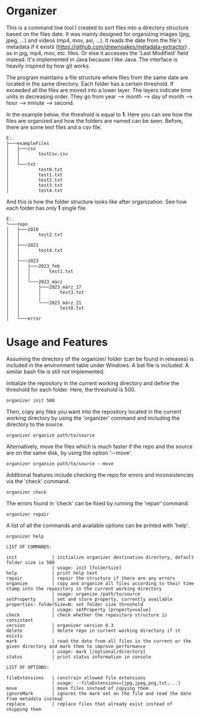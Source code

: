 # Organizer

This is a command line tool I created to sort files into a directory structure based on the files date. It was mainly designed for organizing images (jpg, jpeg, ...) and videos (mp4, mov, avi, ...). It reads the date from the file's metadata if it exists (https://github.com/drewnoakes/metadata-extractor) , as in jpg, mp4, mov, etc. files. Or else it accesses the 'Last Modified' field instead. It's implemented in Java because I like Java. The interface is heavily inspired by how git works.

The program maintains a file structure where files from the same date are located in the same directory. Each folder has a certain threshold. If exceeded all the files are moved into a lower layer. The layers indicate time units in decreasing order. They go from year --> month --> day of month --> hour --> minute --> second.

In the example below, the threshold is equal to <b>1</b>. Here you can see how the files are organized and how the folders are named can be seen. Before, there are some text files and a csv file.
```
E:.
├───exampleFiles
│   ├───csv
│   │       testCsv.csv
│   │
│   └───txt
│           test0.txt
│           test1.txt
│           test2.txt
│           test3.txt
│           test4.txt

```

And this is how the folder structure looks like after organization. See how each folder has only <b>1</b> single file.

```
E:.
└───repo
│   ├───2010
│   │       test2.txt
│   │
│   ├───2021
│   │       test4.txt
│   │
│   ├───2023
│   │   ├───2023_feb
│   │   │       test1.txt
│   │   │
│   │   └───2023_märz
│   │       ├───2023_märz_17
│   │       │       test3.txt
│   │       │
│   │       └───2023_märz_21
│   │               test0.txt
│   │
│   └───error

```

# Usage and Features

Assuming the directory of the organizer/ folder (can be found in releases) is included in the environment table under Windows. A bat file is included. A similar bash file is still not implemented.

Initialize the repository in the current working directory and define the threshold for each folder. Here, the threshold is 500.

`organizer init 500`

Then, copy any files you want into the repository located in the current working directory by using the 'organizer' command and including the directory to the source.

`organizer organize path/to/source`

Alternatively, move the files which is much faster if the repo and the source are on the same disk, by using the option '--move'.

`organizer organize path/to/source --move`

Additional features include checking the repo for errors and inconsistencies via the 'check' command.

`organizer check`

The errors found in 'check' can be fixed by running the 'repair' command.

`organizer repair`

A list of all the commands and available options can be printed with 'help'.

`organizer help`

```
LIST OF COMMANDS:

init             | initialize organizer destination directory, default folder size is 500
                 | usage: init [folderSize]
help             | print help text
repair           | repair the structure if there are any errors
organize         | copy and organize all files according to their time stamp into the repository in the current working directory
                 | usage: organize /path/to/source
setProperty      | set and store property, currently available properties: folderSize=N: set folder size threshold
                 | usage: setProperty [property=value]
check            | check whether the repository structure is consistent
version          | organizer version 0.3
delete           | delete repo in current working directory if it exists
mark             | read the date from all files in the current or the given directory and mark them to improve performance
                 | usage: mark [/optional/directory]
status           | print status information in console

LIST OF OPTIONS:

fileExtensions   | constrain allowed file extensions
                 | usage: --fileExtensions=[jpg,jpeg,png,txt,...]
move             | move files instead of copying them
ignoreMark       | ignores the mark set on the file and read the date from metadata instead
replace          | replace files that already exist instead of skipping them

```